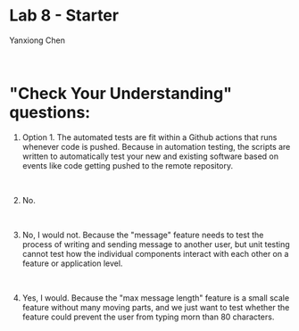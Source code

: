 # Lab 8 - Starter

Yanxiong Chen

<br>

# "Check Your Understanding" questions: 

1) Option 1. The automated tests are fit within a Github actions that runs whenever code is pushed. Because in automation testing, the scripts are written to automatically test your new and existing software based on events like code getting pushed to the remote repository. 

<br>

2) No.

<br>

3) No, I would not. Because the "message" feature needs to test the process of writing and sending message to another user, but unit testing cannot test how the individual components interact with each other on a feature or application level.

<br>

4) Yes, I would. Because the "max message length" feature is a small scale feature without many moving parts, and we just want to test whether the feature could prevent the user from typing morn than 80 characters.